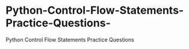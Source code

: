 # Python-Control-Flow-Statements-Practice-Questions-
Python Control Flow Statements Practice Questions 
